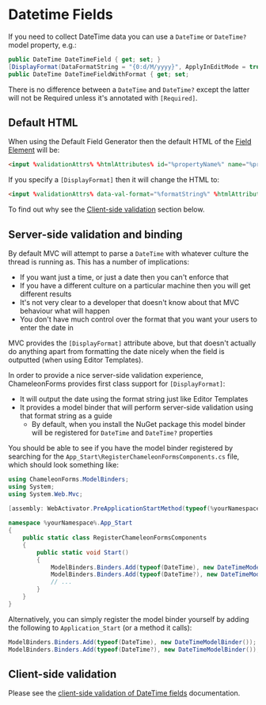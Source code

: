 Datetime Fields
===============

If you need to collect DateTime data you can use a `DateTime` or `DateTime?` model property, e.g.:

```csharp
public DateTime DateTimeField { get; set; }
[DisplayFormat(DataFormatString = "{0:d/M/yyyy}", ApplyInEditMode = true)]
public DateTime DateTimeFieldWithFormat { get; set;
```

There is no difference between a `DateTime` and `DateTime?` except the latter will not be Required unless it's annotated with `[Required]`.

Default HTML
------------

When using the Default Field Generator then the default HTML of the [Field Element](field-element) will be:

```html
<input %validationAttrs% %htmlAttributes% id="%propertyName%" name="%propertyName%" type="text" value="%value%" />
```

If you specify a `[DisplayFormat]` then it will change the HTML to:

```html
<input %validationAttrs% data-val-format="%formatString%" %htmlAttributes% id="%propertyName%" name="%propertyName%" type="text" value="%value%" />
```

To find out why see the [Client-side validation](#Client-side_validation) section below.

Server-side validation and binding
----------------------------------

By default MVC will attempt to parse a `DateTime` with whatever culture the thread is running as. This has a number of implications:

* If you want just a time, or just a date then you can't enforce that
* If you have a different culture on a particular machine then you will get different results
* It's not very clear to a developer that doesn't know about that MVC behaviour what will happen
* You don't have much control over the format that you want your users to enter the date in

MVC provides the `[DisplayFormat]` attribute above, but that doesn't actually do anything apart from formatting the date nicely when the field is outputted (when using Editor Templates).

In order to provide a nice server-side validation experience, ChameleonForms provides first class support for `[DisplayFormat]`:

* It will output the date using the format string just like Editor Templates
* It provides a model binder that will perform server-side validation using that format string as a guide
    * By default, when you install the NuGet package this model binder will be registered for `DateTime` and `DateTime?` properties

You should be able to see if you have the model binder registered by searching for the `App_Start\RegisterChameleonFormsComponents.cs` file, which should look something like:

```csharp
using ChameleonForms.ModelBinders;
using System;
using System.Web.Mvc;

[assembly: WebActivator.PreApplicationStartMethod(typeof(%yourNamespace%.App_Start.RegisterChameleonFormsComponents), "Start")]
 
namespace %yourNamespace%.App_Start
{
    public static class RegisterChameleonFormsComponents
    {
        public static void Start()
        {
            ModelBinders.Binders.Add(typeof(DateTime), new DateTimeModelBinder());
            ModelBinders.Binders.Add(typeof(DateTime?), new DateTimeModelBinder());
            // ...
        }
    }
}
```

Alternatively, you can simply register the model binder yourself by adding the following to `Application_Start` (or a method it calls):

```csharp
ModelBinders.Binders.Add(typeof(DateTime), new DateTimeModelBinder());
ModelBinders.Binders.Add(typeof(DateTime?), new DateTimeModelBinder());
```

Client-side validation
----------------------

Please see the [client-side validation of DateTime fields](datetime-client-side-validation) documentation.